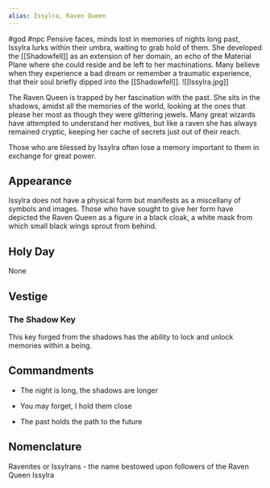 ```yaml
---
alias: Issylra, Raven Queen
---
```


#god #npc 
Pensive faces, minds lost in memories of nights long past, Issylra lurks within their umbra, waiting to grab hold of them. She developed the [[Shadowfell]] as an extension of her domain, an echo of the Material Plane where she could reside and be left to her machinations. Many believe when they experience a bad dream or remember a traumatic experience, that their soul briefly dipped into the [[Shadowfell]].
<span class="rightimg"><span class="smallimg">![[Issylra.jpg]]</span></span>
  

The Raven Queen is trapped by her fascination with the past. She sits in the shadows, amidst all the memories of the world, looking at the ones that please her most as though they were glittering jewels. Many great wizards have attempted to understand her motives, but like a raven she has always remained cryptic, keeping her cache of secrets just out of their reach.

  

Those who are blessed by Issylra often lose a memory important to them in exchange for great power.

  

## Appearance

Issylra does not have a physical form but manifests as a miscellany of symbols and images. Those who have sought to give her form have depicted the Raven Queen as a figure in a black cloak, a white mask from which small black wings sprout from behind.

  

## Holy Day

None


## Vestige
### The Shadow Key

This key forged from the shadows has the ability to lock and unlock memories within a being. 

  

## Commandments

-   The night is long, the shadows are longer
    
-   You may forget, I hold them close
    
-   The past holds the path to the future
    

## Nomenclature
Ravenites or Issylrans - the name bestowed upon followers of the Raven Queen Issylra
